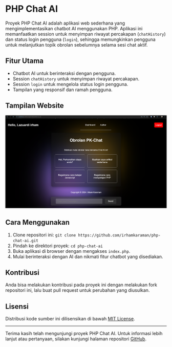 # PHP Chat AI

Proyek PHP Chat AI adalah aplikasi web sederhana yang mengimplementasikan chatbot AI menggunakan PHP. Aplikasi ini memanfaatkan session untuk menyimpan riwayat percakapan (`chatHistory`) dan status login pengguna (`login`), sehingga memungkinkan pengguna untuk melanjutkan topik obrolan sebelumnya selama sesi chat aktif.

## Fitur Utama
- Chatbot AI untuk berinteraksi dengan pengguna.
- Session `chatHistory` untuk menyimpan riwayat percakapan.
- Session `login` untuk mengelola status login pengguna.
- Tampilan yang responsif dan ramah pengguna.

## Tampilan Website
![Tampilan Website](image.png)

## Cara Menggunakan
1. Clone repositori ini: `git clone https://github.com/irhamkaraman/php-chat-ai.git`
2. Pindah ke direktori proyek: `cd php-chat-ai`
3. Buka aplikasi di browser dengan mengakses `index.php`.
4. Mulai berinteraksi dengan AI dan nikmati fitur chatbot yang disediakan.

## Kontribusi
Anda bisa melakukan kontribusi pada proyek ini dengan melakukan fork repositori ini, lalu buat pull request untuk perubahan yang diusulkan.

## Lisensi
Distribusi kode sumber ini dilisensikan di bawah [MIT License](LICENSE).

---

Terima kasih telah mengunjungi proyek PHP Chat AI. Untuk informasi lebih lanjut atau pertanyaan, silakan kunjungi halaman repositori [GitHub](https://github.com/irhamkaraman/php-chat-ai.git).
